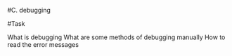 #C. debugging

#Task

What is debugging
What are some methods of debugging manually
How to read the error messages
